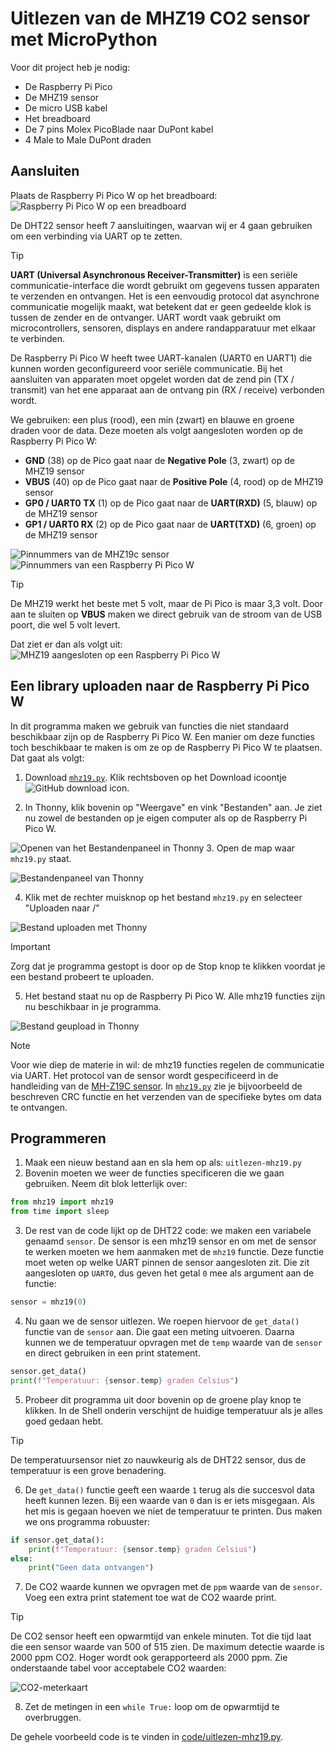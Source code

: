 # Uitlezen van de MHZ19 CO2 sensor met MicroPython

Voor dit project heb je nodig:
* De Raspberry Pi Pico
* De MHZ19 sensor
* De micro USB kabel
* Het breadboard
* De 7 pins Molex PicoBlade naar DuPont kabel
* 4 Male to Male DuPont draden

## Aansluiten
Plaats de Raspberry Pi Pico W op het breadboard:
![Raspberry Pi Pico W op een breadboard](images/Pico-Top-Breadboard.png)

De DHT22 sensor heeft 7 aansluitingen, waarvan wij er 4 gaan gebruiken om een verbinding via UART op te zetten.

> [!TIP]
> **UART (Universal Asynchronous Receiver-Transmitter)** is een seriële communicatie-interface die wordt gebruikt om gegevens tussen apparaten te verzenden en ontvangen. Het is een eenvoudig protocol dat asynchrone communicatie mogelijk maakt, wat betekent dat er geen gedeelde klok is tussen de zender en de ontvanger. UART wordt vaak gebruikt om microcontrollers, sensoren, displays en andere randapparatuur met elkaar te verbinden.
> 
> De Raspberry Pi Pico W heeft twee UART-kanalen (UART0 en UART1) die kunnen worden geconfigureerd voor seriële communicatie. Bij het aansluiten van apparaten moet opgelet worden dat de zend pin (TX / transmit) van het ene apparaat aan de ontvang pin (RX / receive) verbonden wordt.

We gebruiken: een plus (rood), een min (zwart) en blauwe en groene draden voor de data. Deze moeten als volgt aangesloten worden op de Raspberry Pi Pico W:

* **GND** (38) op de Pico gaat naar de **Negative Pole** (3, zwart) op de MHZ19 sensor
* **VBUS** (40) op de Pico gaat naar de **Positive Pole** (4, rood) op de MHZ19 sensor
* **GP0 / UART0 TX** (1) op de Pico gaat naar de **UART(RXD)** (5, blauw) op de MHZ19 sensor
* **GP1 / UART0 RX** (2) op de Pico gaat naar de **UART(TXD)** (6, groen) op de MHZ19 sensor

![Pinnummers van de MHZ19c sensor](images/mhz19c-pinout.png)
![Pinnummers van een Raspberry Pi Pico W](images/Pico-W-Pinout.png)

> [!TIP]
> De MHZ19 werkt het beste met 5 volt, maar de Pi Pico is maar 3,3 volt. Door aan te sluiten op **VBUS** maken we direct gebruik van de stroom van de USB poort, die wel 5 volt levert.

Dat ziet er dan als volgt uit:
![MHZ19 aangesloten op een Raspberry Pi Pico W](images/mhz19-aangesloten.jpg)

## Een library uploaden naar de Raspberry Pi Pico W
In dit programma maken we gebruik van functies die niet standaard beschikbaar zijn op de Raspberry Pi Pico W. Een manier om deze functies toch beschikbaar te maken is om ze op de Raspberry Pi Pico W te plaatsen. Dat gaat als volgt:

1. Download [`mhz19.py`](code/mhz19.py). Klik rechtsboven op het Download icoontje ![GitHub download icon](images/github-download.png).

2. In Thonny, klik bovenin op "Weergave" en vink "Bestanden" aan. Je ziet nu zowel de bestanden op je eigen computer als op de Raspberry Pi Pico W.

  ![Openen van het Bestandenpaneel in Thonny](images/thonny-weergave-bestanden.png)
3. Open de map waar `mhz19.py` staat.

  ![Bestandenpaneel van Thonny](images/thonny-bestandenpaneel.png)

4. Klik met de rechter muisknop op het bestand `mhz19.py` en selecteer "Uploaden naar /"

  ![Bestand uploaden met Thonny](images/thonny-bestand-uploaden.png)

> [!Important]
> Zorg dat je programma gestopt is door op de Stop knop te klikken voordat je een bestand probeert te uploaden.

5. Het bestand staat nu op de Raspberry Pi Pico W. Alle mhz19 functies zijn nu beschikbaar in je programma.

  ![Bestand geupload in Thonny](images/thonny-bestand-geupload.png)

> [!NOTE]
> Voor wie diep de materie in wil: de mhz19 functies regelen de communicatie via UART. Het protocol van de sensor wordt gespecificeerd in de handleiding van de [MH-Z19C sensor](datasheets/MH-Z19C.pdf). In [`mhz19.py`](code/mhz19.py) zie je bijvoorbeeld de beschreven CRC functie en het verzenden van de specifieke bytes om data te ontvangen.

## Programmeren
1. Maak een nieuw bestand aan en sla hem op als: `uitlezen-mhz19.py`
2. Bovenin moeten we weer de functies specificeren die we gaan gebruiken. Neem dit blok letterlijk over:
  ```python
  from mhz19 import mhz19
  from time import sleep
  ```

3. De rest van de code lijkt op de DHT22 code: we maken een variabele genaamd `sensor`. De sensor is een mhz19 sensor en om met de sensor te werken moeten we hem aanmaken met de `mhz19` functie. Deze functie moet weten op welke UART pinnen de sensor aangesloten zit. Die zit aangesloten op `UART0`, dus geven het getal `0` mee als argument aan de functie:
  ```python
  sensor = mhz19(0)
  ```

4. Nu gaan we de sensor uitlezen. We roepen hiervoor de `get_data()` functie van de `sensor` aan. Die gaat een meting uitvoeren. Daarna kunnen we de temperatuur opvragen met de `temp` waarde van de `sensor` en direct gebruiken in een print statement.
  ```python
  sensor.get_data()
  print(f"Temperatuur: {sensor.temp} graden Celsius")
  ```

5. Probeer dit programma uit door bovenin op de groene play knop te klikken. In de Shell onderin verschijnt de huidige temperatuur als je alles goed gedaan hebt.

> [!TIP]
> De temperatuursensor niet zo nauwkeurig als de DHT22 sensor, dus de temperatuur is een grove benadering.

6. De `get_data()` functie geeft een waarde `1` terug als die succesvol data heeft kunnen lezen. Bij een waarde van `0` dan is er iets misgegaan. Als het mis is gegaan hoeven we niet de temperatuur te printen. Dus maken we ons programma robuuster:
  ```python
  if sensor.get_data():
      print(f"Temperatuur: {sensor.temp} graden Celsius")
  else:
      print("Geen data ontvangen")
  ```

7. De CO2 waarde kunnen we opvragen met de `ppm` waarde van de `sensor`. Voeg een extra print statement toe wat de CO2 waarde print.

> [!TIP]
> De CO2 sensor heeft een opwarmtijd van enkele minuten. Tot die tijd laat die een sensor waarde van 500 of 515 zien. De maximum detectie waarde is 2000 ppm CO2. Hoger wordt ook gerapporteerd als 2000 ppm. Zie onderstaande tabel voor acceptabele CO2 waarden:
>
> ![CO2-meterkaart](images/co2-meterkaart.jpg)

8. Zet de metingen in een `while True:` loop om de opwarmtijd te overbruggen.

De gehele voorbeeld code is te vinden in [code/uitlezen-mhz19.py](code/uitlezen-mhz19.py).